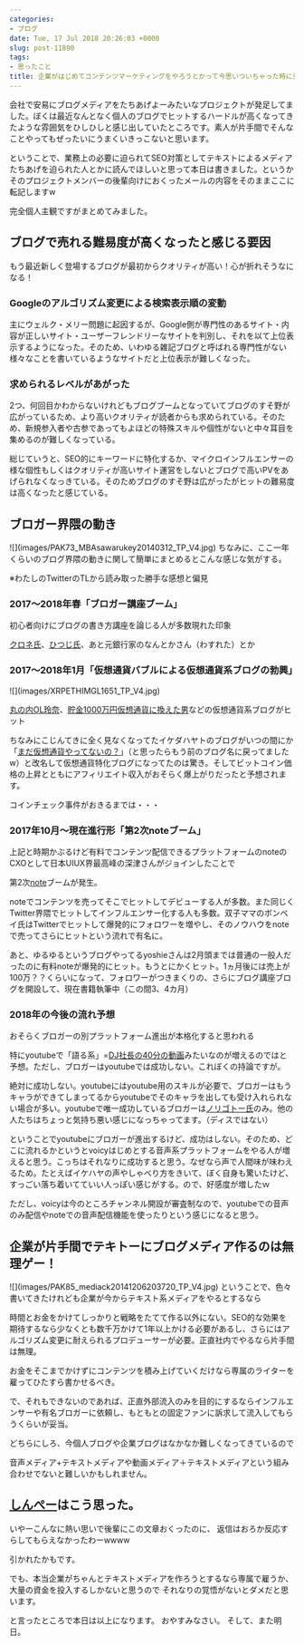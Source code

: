 ```yaml
---
categories:
- ブログ
date: Tue, 17 Jul 2018 20:26:03 +0000
slug: post-11890
tags:
- 思ったこと
title: 企業がはじめてコンテンツマーケティングをやろうとかって今思いついちゃった時に見る記事
---
```


会社で安易にブログメディアをたちあげよーみたいなプロジェクトが発足してました。ぼくは最近なんとなく個人のブログでヒットするハードルが高くなってきたような雰囲気をひしひしと感じ出していたところです。素人が片手間でそんなことやってもぜったいにうまくいきっこないと思います。

ということで、業務上の必要に迫られてSEO対策としてテキストによるメディアたちあげを迫られた人とかに読んでほしいと思って本日は書きました。というかそのプロジェクトメンバーの後輩向けにおくったメールの内容をそのままここに転記しますw

完全個人主観ですがまとめてみました。

<!--more-->
<h2>ブログで売れる難易度が高くなったと感じる要因</h2>
もう最近新しく登場するブログが最初からクオリティが高い！心が折れそうなになる！
<h3>Googleのアルゴリズム変更による検索表示順の変動</h3>
主にウェルク・メリー問題に起因するが、Google側が専門性のあるサイト・内容が正しいサイト・ユーザーフレンドリーなサイトを判別し、それを以て上位表示するようになった。そのため、いわゆる雑記ブログと呼ばれる専門性がない様々なことを書いているようなサイトだと上位表示が難しくなった。
<h3>求められるレベルがあがった</h3>
2つ、何回目かわからないけれどもブログブームとなっていてブログのすそ野が広がっているため、より高いクオリティが読者からも求められている。そのため、新規参入者や古参であってもよほどの特殊スキルや個性がないと中々耳目を集めるのが難しくなっている。

総じていうと、SEO的にキーワードに特化するか、マイクロインフルエンサーの様な個性もしくはクオリティが高いサイト運営をしないとブログで高いPVをあげられなくなっきている。そのためブログのすそ野は広がったがヒットの難易度は高くなったと感じている。
<h2>ブロガー界隈の動き</h2>
![](images/PAK73_MBAsawarukey20140312_TP_V4.jpg)
ちなみに、ここ一年くらいのブログ界隈の動きに関して簡単にまとめるとこんな感じな気がする。

※わたしのTwitterのTLから読み取った勝手な感想と偏見
<h3>2017～2018年春「ブロガー講座ブーム」</h3>
初心者向けにブログの書き方講座を論じる人が多数現れた印象

<a href="https://twitter.com/kuroneblog">クロネ氏</a>、<a href="https://twitter.com/hituji_1234">ひつじ氏</a>、あと元銀行家のなんとかさん（わすれた）とか
<h3>2017～2018年1月「仮想通貨バブルによる仮想通貨系ブログの勃興」</h3>
![](images/XRPETHIMGL1651_TP_V4.jpg)

<a href="https://bitcoin-yoro.com/">丸の内OL玲奈</a>、<a href="https://bitcoiner.link/">貯金1000万円仮想通貨に換えた男</a>などの仮想通貨系ブログがヒット

ちなみにこじんてきに全く見なくなってたイケダハヤトのブログがいつの間にか「<a href="http://www.ikedahayato.com/">まだ仮想通貨やってないの？</a>」（と思ったらもう前のブログ名に戻ってましたw）と改名して仮想通貨特化ブログになってたのは驚き。そしてビットコイン価格の上昇とともにアフィリエイト収入がおそらく爆上がりだったと予想されます。

コインチェック事件がおきるまでは・・・
<h3>2017年10月～現在進行形「第2次noteブーム」</h3>
上記と時期かぶるけど有料でコンテンツ配信できるプラットフォームのnoteのCXOとして日本UIUX界最高峰の深津さんがジョインしたことで

第2次<a href="https://note.mu/">note</a>ブームが発生。

noteでコンテンツを売ってそこでヒットしてデビューする人が多数。また同じくTwitter界隈でヒットしてインフルエンサー化する人も多数。双子ママのボンベイ氏はTwitterでヒットして爆発的にフォロワーを増やし、そのノウハウをnoteで売ってさらにヒットという流れで有名に。

あと、ゆるゆるというブログやってるyoshieさんは2月頭までは普通の一般人だったのに有料noteが爆発的にヒット。もうとにかくヒット。1ヵ月後には売上が100万？？くらいになって、フォロワーがつきまくりの、さらにブログ講座ブログを開設して、現在書籍執筆中（この間3、4カ月）
<h3>2018年の今後の流れ予想</h3>
おそらくブロガーの別プラットフォーム進出が本格化すると思われる

特にyoutubeで「語る系」=<a href="https://www.youtube.com/watch?v=PPnbEiXSYM8">DJ社長の40分の動画</a>みたいなのが増えるのではと予想。ただし、ブロガーはyoutubeでは成功しない。これぼくの持論ですが。

絶対に成功しない。youtubeにはyoutube用のスキルが必要で、ブロガーはもうキャラができてしまってるからyoutubeでそのキャラを出しても受け入れられない場合が多い。youtubeで唯一成功しているブロガーは<a href="https://www.youtube.com/channel/UCLVkr1YnM_DdWtd0ZdWzqQA">ノリゴトー氏</a>のみ。他の人たちはちょっと気持ち悪い感じになっちゃってます。（ディスではない）

ということでyoutubeにブロガーが進出するけど、成功はしない。そのため、どこに流れるかというとvoicyはじめとする音声系プラットフォームをやる人が増えると思う。こっちはそれなりに成功すると思う。なぜなら声で人間味が味わえるため。たとえばイケハヤの声やしゃべり方をきいて、ぼく自身も驚いたけど、すっごい落ち着いてていい人っぽい感じがする。ので、好感度が増したｗ

ただし、voicyは今のところチャンネル開設が審査制なので、youtubeでの音声のみ配信やnoteでの音声配信機能を使ったりという感じになると思う。
<h2>企業が片手間でテキトーにブログメディア作るのは無理ゲー！</h2>
![](images/PAK85_mediack20141206203720_TP_V4.jpg)
ということで、色々書いてきたけれども企業が今からテキスト系メディアをやるとするなら

時間とお金をかけてしっかりと戦略をたてて作る以外にない。SEO的な効果を期待するなら少なくとも数千万かけて1年以上かける必要があるし、さらにはアルゴリズム変更に耐えられるプロデューサーが必要。正直社内でやるなら片手間は無理。

お金をそこまでかけずにコンテンツを積み上げていくだけなら専属のライターを雇ってひたすら書かせるべき。

で、それもできないのであれば、正直外部流入のみを目的にするならインフルエンサーや有名ブロガーに依頼し、もともとの固定ファンに訴求して流入してもらうくらいが妥当。

どちらにしろ、今個人ブログや企業ブログはなかなか難しくなってきているので

音声メディア+テキストメディアや動画メディア＋テキストメディアという組み合わせでないと難しいかもしれません。
<h2><a href="https://twitter.com/s_s_p_y">しんぺー</a>はこう思った。</h2>
いやーこんなに熱い思いで後輩にこの文章おくったのに、
返信はおろか反応すらしてもらえなかったわーwwww

引かれたかもです。

でも、本当企業がちゃんとテキストメディアを作ろうとするなら専属で雇うか、大量の資金を投入するしかないと思うので
それなりの覚悟がないとダメだと思います。

と言ったところで本日は以上になります。
おやすみなさい。
そして、また明日。